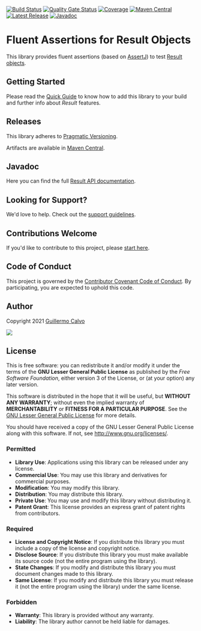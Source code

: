 
[![Build Status](https://github.com/leakyabstractions/result-assertj/workflows/Build/badge.svg)](https://github.com/LeakyAbstractions/result-assertj/actions?query=workflow%3ABuild)
[![Quality Gate Status](https://sonarcloud.io/api/project_badges/measure?project=LeakyAbstractions_result-assertj&metric=alert_status)](https://sonarcloud.io/dashboard?id=LeakyAbstractions_result-assertj)
[![Coverage](https://sonarcloud.io/api/project_badges/measure?project=LeakyAbstractions_result-assertj&metric=coverage)](https://sonarcloud.io/component_measures?id=LeakyAbstractions_result-assertj&metric=coverage&view=list)
[![Maven Central](https://img.shields.io/endpoint?url=https://dev.leakyabstractions.com/result-assertj/badge.json&logo=java&label=maven-central&labelColor=555)](https://search.maven.org/artifact/com.leakyabstractions/result-assertj)
[![Latest Release](https://img.shields.io/github/release/leakyabstractions/result-assertj.svg?logo=github)](https://github.com/leakyabstractions/result-assertj/releases/latest)
[![Javadoc](https://img.shields.io/endpoint?url=https://dev.leakyabstractions.com/result-assertj/badge.json&label=javadoc&color=blue)](https://dev.leakyabstractions.com/result-assertj/javadoc/)

# Fluent Assertions for Result Objects

This library provides fluent assertions (based on [AssertJ](https://assertj.github.io/doc/)) to test
[Result objects](https://dev.leakyabstractions.com/result/).


## Getting Started

Please read the [Quick Guide](https://dev.leakyabstractions.com/result-assertj/) to know how to add this library to your
build and further info about _Result_ features.


## Releases

This library adheres to [Pragmatic Versioning](https://pragver.github.io/).

Artifacts are available in [Maven Central](https://search.maven.org/artifact/com.leakyabstractions/result-assertj).


## Javadoc

Here you can find the full [Result API documentation](https://dev.leakyabstractions.com/result-assertj/javadoc/).


## Looking for Support?

We'd love to help. Check out the [support guidelines](https://dev.leakyabstractions.com/result-assertj/SUPPORT.html).


## Contributions Welcome

If you'd like to contribute to this project, please [start here](https://dev.leakyabstractions.com/result-assertj/CONTRIBUTING.html).


## Code of Conduct

This project is governed by the
[Contributor Covenant Code of Conduct](https://dev.leakyabstractions.com/result-assertj/CODE_OF_CONDUCT.html).
By participating, you are expected to uphold this code.


## Author

Copyright 2021 [Guillermo Calvo](https://github.com/guillermocalvo)

[![](https://guillermo.dev/assets/images/thumb.png)](https://guillermo.dev/)


## License

This is free software: you can redistribute it and/or modify it under the terms of the
**GNU Lesser General Public License** as published by the *Free Software Foundation*,
either version 3 of the License, or (at your option) any later version.

This software is distributed in the hope that it will be useful, but **WITHOUT ANY WARRANTY**;
without even the implied warranty of **MERCHANTABILITY** or **FITNESS FOR A PARTICULAR PURPOSE**.
See the [GNU Lesser General Public License](http://www.gnu.org/licenses/lgpl.html) for more details.

You should have received a copy of the GNU Lesser General Public License along with this software.
If not, see <http://www.gnu.org/licenses/>.

### Permitted

- **Library Use**: Applications using this library can be released under any license.
- **Commercial Use**: You may use this library and derivatives for commercial purposes.
- **Modification**: You may modify this library.
- **Distribution**: You may distribute this library.
- **Private Use**: You may use and modify this library without distributing it.
- **Patent Grant**: This license provides an express grant of patent rights from contributors.

### Required

- **License and Copyright Notice**: If you distribute this library you must include a copy of the license and copyright
  notice.
- **Disclose Source**: If you distribute this library you must make available its source code (not the entire program
  using the library).
- **State Changes**: If you modify and distribute this library you must document changes made to this library.
- **Same License**: If you modify and distribute this library you must release it (not the entire program using the
  library) under the same license.

### Forbidden

- **Warranty**: This library is provided without any warranty.
- **Liability**: The library author cannot be held liable for damages.
